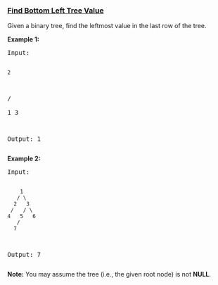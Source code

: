 ### [Find Bottom Left Tree Value](https://leetcode.com/problems/find-bottom-left-tree-value)

<p>
Given a binary tree, find the leftmost value in the last row of the tree. 
</p>

<p><b>Example 1:</b><br />
<pre>
Input:

    2
   / \
  1   3

Output:
1
</pre>
</p>

<p> <b> Example 2: </b><br>
<pre>
Input:

        1
       / \
      2   3
     /   / \
    4   5   6
       /
      7

Output:
7
</pre>
</p>

<p><b>Note:</b>
You may assume the tree (i.e., the given root node) is not <b>NULL</b>.
</p>